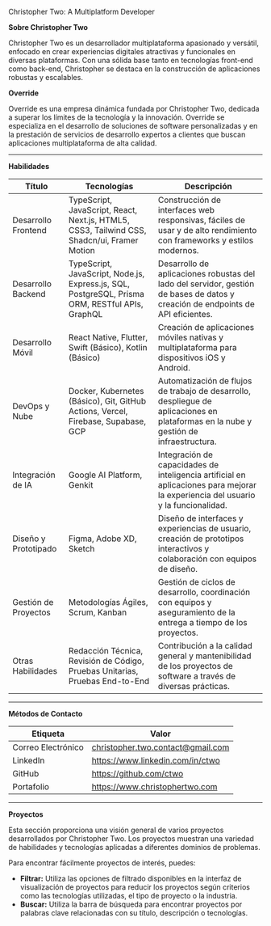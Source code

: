 Christopher Two: A Multiplatform Developer

**Sobre Christopher Two**

Christopher Two es un desarrollador multiplataforma apasionado y versátil, enfocado en crear experiencias digitales atractivas y funcionales en diversas plataformas. Con una sólida base tanto en tecnologías front-end como back-end, Christopher se destaca en la construcción de aplicaciones robustas y escalables.

**Override**

Override es una empresa dinámica fundada por Christopher Two, dedicada a superar los límites de la tecnología y la innovación. Override se especializa en el desarrollo de soluciones de software personalizadas y en la prestación de servicios de desarrollo expertos a clientes que buscan aplicaciones multiplataforma de alta calidad.

---

**Habilidades**

| Título                 | Tecnologías                                                                                                   | Descripción                                                                                                                               |
|------------------------|-----------------------------------------------------------------------------------------------------------------|-------------------------------------------------------------------------------------------------------------------------------------------|
| Desarrollo Frontend    | TypeScript, JavaScript, React, Next.js, HTML5, CSS3, Tailwind CSS, Shadcn/ui, Framer Motion                     | Construcción de interfaces web responsivas, fáciles de usar y de alto rendimiento con frameworks y estilos modernos.                     |
| Desarrollo Backend     | TypeScript, JavaScript, Node.js, Express.js, SQL, PostgreSQL, Prisma ORM, RESTful APIs, GraphQL                  | Desarrollo de aplicaciones robustas del lado del servidor, gestión de bases de datos y creación de endpoints de API eficientes.          |
| Desarrollo Móvil       | React Native, Flutter, Swift (Básico), Kotlin (Básico)                                                            | Creación de aplicaciones móviles nativas y multiplataforma para dispositivos iOS y Android.                                             |
| DevOps y Nube          | Docker, Kubernetes (Básico), Git, GitHub Actions, Vercel, Firebase, Supabase, GCP                                | Automatización de flujos de trabajo de desarrollo, despliegue de aplicaciones en plataformas en la nube y gestión de infraestructura. |
| Integración de IA      | Google AI Platform, Genkit                                                                                      | Integración de capacidades de inteligencia artificial en aplicaciones para mejorar la experiencia del usuario y la funcionalidad.         |
| Diseño y Prototipado   | Figma, Adobe XD, Sketch                                                                                         | Diseño de interfaces y experiencias de usuario, creación de prototipos interactivos y colaboración con equipos de diseño.               |
| Gestión de Proyectos   | Metodologías Ágiles, Scrum, Kanban                                                                              | Gestión de ciclos de desarrollo, coordinación con equipos y aseguramiento de la entrega a tiempo de los proyectos.                      |
| Otras Habilidades      | Redacción Técnica, Revisión de Código, Pruebas Unitarias, Pruebas End-to-End                                      | Contribución a la calidad general y mantenibilidad de los proyectos de software a través de diversas prácticas.                         |

---

**Métodos de Contacto**

| Etiqueta      | Valor                                   |
|---------------|-----------------------------------------|
| Correo Electrónico | christopher.two.contact@gmail.com       |
| LinkedIn      | https://www.linkedin.com/in/ctwo        |
| GitHub        | https://github.com/ctwo                 |
| Portafolio    | https://www.christophertwo.com          |

---

**Proyectos**

Esta sección proporciona una visión general de varios proyectos desarrollados por Christopher Two. Los proyectos muestran una variedad de habilidades y tecnologías aplicadas a diferentes dominios de problemas.

Para encontrar fácilmente proyectos de interés, puedes:

*   **Filtrar:** Utiliza las opciones de filtrado disponibles en la interfaz de visualización de proyectos para reducir los proyectos según criterios como las tecnologías utilizadas, el tipo de proyecto o la industria.
*   **Buscar:** Utiliza la barra de búsqueda para encontrar proyectos por palabras clave relacionadas con su título, descripción o tecnologías.